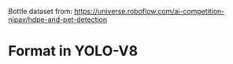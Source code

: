 Bottle dataset from: https://universe.roboflow.com/ai-competition-njpav/hdpe-and-pet-detection

# Format in YOLO-V8